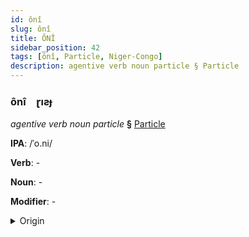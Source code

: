 ```yaml
---
id: ônî
slug: ônî
title: ÔNÎ
sidebar_position: 42
tags: [ônî, Particle, Niger-Congo]
description: agentive verb noun particle § Particle
---
```


### ônî&emsp;<span kind="abugida">ɽıƨɟ</span>

*agentive verb noun particle* **§** [Particle](../../tags/Particle)

**IPA**: /ˈo.ni/

**Verb**: -

**Noun**: -

**Modifier**: -

<details>
    <summary>Origin</summary>
    Yoruba oni- /ō.nĩ́/<br/>
    <em>Niger-Congo Language Family</em>
</details>